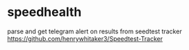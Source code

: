 # speedhealth

parse and get telegram alert on results from seedtest tracker https://github.com/henrywhitaker3/Speedtest-Tracker
